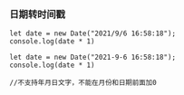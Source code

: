 ### 日期转时间戳

	let date = new Date("2021/9/6 16:58:18");
	console.log(date * 1)
	
	let date = new Date("2021-9-6 16:58:18");
	console.log(date * 1)
	
	//不支持年月日文字，不能在月份和日期前面加0